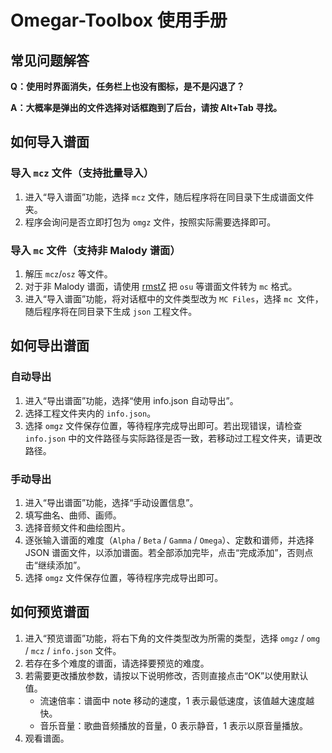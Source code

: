 # Omegar-Toolbox 使用手册

## 常见问题解答

**Q：使用时界面消失，任务栏上也没有图标，是不是闪退了？**

**A：大概率是弹出的文件选择对话框跑到了后台，请按 Alt+Tab 寻找。**

## 如何导入谱面

### 导入 `mcz` 文件（支持批量导入）

1. 进入“导入谱面”功能，选择 `mcz` 文件，随后程序将在同目录下生成谱面文件夹。
2. 程序会询问是否立即打包为 `omgz` 文件，按照实际需要选择即可。

### 导入 `mc` 文件（支持非 Malody 谱面）

1. 解压 `mcz`/`osz` 等文件。
2. 对于非 Malody 谱面，请使用 [rmstZ](https://lrfasd.github.io/rmstZ/rmstZ_20221022.html) 把 `osu` 等谱面文件转为 `mc` 格式。
3. 进入“导入谱面”功能，将对话框中的文件类型改为 `MC Files`，选择 `mc `文件，随后程序将在同目录下生成 `json` 工程文件。

## 如何导出谱面

### 自动导出

1. 进入“导出谱面”功能，选择“使用 info.json 自动导出”。
2. 选择工程文件夹内的 `info.json`。
3. 选择 `omgz` 文件保存位置，等待程序完成导出即可。若出现错误，请检查 `info.json` 中的文件路径与实际路径是否一致，若移动过工程文件夹，请更改路径。

### 手动导出

1. 进入“导出谱面”功能，选择“手动设置信息”。
2. 填写曲名、曲师、画师。
3. 选择音频文件和曲绘图片。
4. 逐张输入谱面的难度（`Alpha` / `Beta` / `Gamma` / `Omega`）、定数和谱师，并选择 JSON 谱面文件，以添加谱面。若全部添加完毕，点击“完成添加”，否则点击“继续添加”。
5. 选择 `omgz` 文件保存位置，等待程序完成导出即可。

## 如何预览谱面

1. 进入“预览谱面”功能，将右下角的文件类型改为所需的类型，选择 `omgz` / `omg` / `mcz` / `info.json` 文件。
2. 若存在多个难度的谱面，请选择要预览的难度。
3. 若需要更改播放参数，请按以下说明修改，否则直接点击“OK”以使用默认值。
   * 流速倍率：谱面中 note 移动的速度，1 表示最低速度，该值越大速度越快。
   * 音乐音量：歌曲音频播放的音量，0 表示静音，1 表示以原音量播放。
4. 观看谱面。
